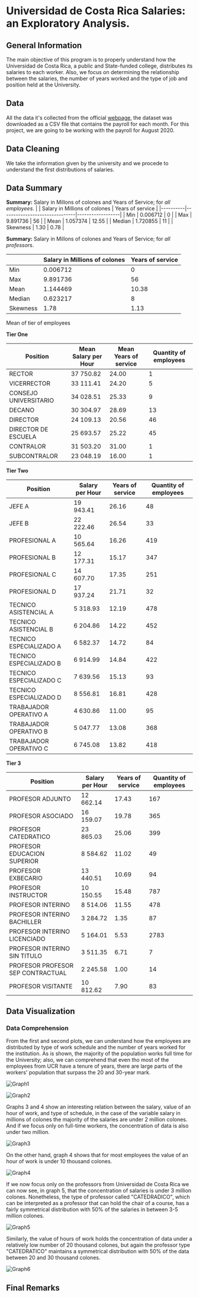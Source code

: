 # Universidad de Costa Rica Salaries: an Exploratory Analysis.
## General Information
The main objective of this program is to properly understand how the Universidad de Costa Rica, a public and State-funded college, distributes its salaries to each worker.  Also, we focus on determining the relationship between the salaries, the number of years worked and the type of job and position held at the University. 
## Data
All the data it's collected from the official [webpage](https://transparencia.ucr.ac.cr/), the dataset was downloaded as a CSV file that contains the payroll for each month. For this project, we are going to be working with the payroll for August 2020.

## Data Cleaning
We take the information given by the university and we procede to understand the first distributions of salaries. 

## Data Summary

**Summary:** Salary in Millons of colones and Years of Service; for _all employees_.
|          | Salary in Millions of colones | Years of service |
|----------|-------------------------------|------------------|
| Min      | 0.006712                      | 0                |
| Max      | 9.891736                      | 56               |
| Mean     | 1.057374                      | 12.55            |
| Median   | 1.720855                      | 11               |
| Skewness | 1.30                          | 0.78             |


**Summary:** Salary in Millons of colones and Years of Service; for _all professors_.

|          | Salary in Millions of colones | Years of service |
|----------|-------------------------------|------------------|
| Min      | 0.006712                      | 0                |
| Max      | 9.891736                      | 56               |
| Mean     | 1.144469                       | 10.38            |
| Median   | 0.623217                     | 8               |
| Skewness |  1.78                           | 1.13             |

Mean of tier of employees

**Tier One**

| Position              | Mean Salary per Hour | Mean Years of service | Quantity of employees |
|-----------------------|-----------------|------------------|-----------------------|
| RECTOR                | 37 750.82       | 24.00            | 1                     |
| VICERRECTOR           | 33 111.41       | 24.20            | 5                     |
| CONSEJO UNIVERSITARIO | 34 028.51       | 25.33            | 9                     |
| DECANO                | 30 304.97       | 28.69            | 13                    |
| DIRECTOR              | 24 109.13       | 20.56            | 46                    |
| DIRECTOR DE ESCUELA   | 25 693.57       | 25.22            | 45                    |
| CONTRALOR             | 31 503.20       | 31.00            | 1                     |
| SUBCONTRALOR          | 23 048.19       | 16.00            | 1                     |

**Tier Two**

| Position                | Salary per Hour | Years of service | Quantity of employees |
|-------------------------|-----------------|------------------|-----------------------|
| JEFE A                  | 19 943.41       | 26.16            | 48                    |
| JEFE B                  | 22 222.46       | 26.54            | 33                    |
| PROFESIONAL A           | 10 565.64       | 16.26            | 419                   |
| PROFESIONAL B           | 12 177.31       | 15.17            | 347                   |
| PROFESIONAL C           | 14 607.70        | 17.35            | 251                   |
| PROFESIONAL D           | 17 937.24        | 21.71            | 32                    |
| TECNICO ASISTENCIAL A   | 5 318.93         | 12.19            | 478                   |
| TECNICO ASISTENCIAL B   | 6 204.86         | 14.22            | 452                   |
| TECNICO ESPECIALIZADO A | 6 582.37         | 14.72            | 84                    |
| TECNICO ESPECIALIZADO B | 6 914.99         | 14.84            | 422                   |
| TECNICO ESPECIALIZADO C | 7 639.56         | 15.13            | 93                    |
| TECNICO ESPECIALIZADO D | 8 556.81         | 16.81            | 428                   |
| TRABAJADOR OPERATIVO A  | 4 630.86         | 11.00            | 95                    |
| TRABAJADOR OPERATIVO B  | 5 047.77         | 13.08            | 368                   |
| TRABAJADOR OPERATIVO C  | 6 745.08         | 13.82            | 418                   |

**Tier 3**

| Position                          | Salary per Hour | Years of service | Quantity of employees |
|-----------------------------------|-----------------|------------------|-----------------------|
| PROFESOR ADJUNTO                  | 12 662.14       | 17.43            | 167                   |
| PROFESOR ASOCIADO                 | 16 159.07       | 19.78            | 365                   |
| PROFESOR CATEDRATICO              | 23 865.03       | 25.06            | 399                   |
| PROFESOR EDUCACION SUPERIOR       | 8 584.62        | 11.02            | 49                    |
| PROFESOR EXBECARIO                | 13 440.51       | 10.69            | 94                    |
| PROFESOR INSTRUCTOR               | 10 150.55       | 15.48            | 787                   |
| PROFESOR INTERINO                 | 8 514.06        | 11.55            | 478                   |
| PROFESOR INTERINO BACHILLER       | 3 284.72        | 1.35             | 87                    |
| PROFESOR INTERINO LICENCIADO      | 5 164.01        | 5.53             | 2783                  |
| PROFESOR INTERINO SIN TITULO      | 3 511.35        | 6.71             | 7                     |
| PROFESOR PROFESOR SEP CONTRACTUAL | 2 245.58        | 1.00             | 14                    |
| PROFESOR VISITANTE                | 10 812.62       | 7.90             | 83                    |

## Data Visualization 
### Data Comprehension
From the first and second plots, we can understand how the employees are distributed by type of work schedule and the number of years worked for the institution. As is shown, the majority of the population works full time for the University; also, we can comprehend that even tho most of the employees from UCR have a tenure of years, there are large parts of the workers' population that surpass the 20 and 30-year mark.

![Graph1](https://github.com/ricardohuapaya/UCR-Salaries-/blob/master/Images/graph1.png)

![Graph2](https://github.com/ricardohuapaya/UCR-Salaries-/blob/master/Images/graph2.png)

Graphs 3 and 4 show an interesting relation between the salary, value of an hour of work, and type of schedule, in the case of the variable salary in millions of colones the majority of the salaries are under 2 million colones. And if we focus only on full-time workers, the concentration of data is also under two million.

![Graph3](https://github.com/ricardohuapaya/UCR-Salaries-/blob/master/Images/Figure%202020-10-08%20204128%20(2).png)

On the other hand, graph 4 shows that for most employees the value of an hour of work is under 10 thousand colones.

![Graph4](https://github.com/ricardohuapaya/UCR-Salaries-/blob/master/Images/Figure%202020-10-08%20204128%20(3).png)

If we now focus only on the professors from Universidad de Costa Rica we can now see, in graph 5, that the concentration of salaries is under 3 million colones. Nonetheless, the type of professor called "CATEDRADICO", which can be interpreted as a professor that can hold the chair of a course, has a fairly symmetrical distribution with 50% of the salaries in between 3-5 million colones.

![Graph5](https://github.com/ricardohuapaya/UCR-Salaries-/blob/master/Images/Figure%202020-10-08%20204128%20(6).png)

Similarly, the value of hours of work holds the concentration of data under a relatively low number of 20 thousand colones, but again the professor type "CATEDRATICO" maintains a symmetrical distribution with 50% of the data between 20 and 30 thousand colones.

![Graph6](https://github.com/ricardohuapaya/UCR-Salaries-/blob/master/Images/Figure%202020-10-08%20204128%20(7).png)
## Final Remarks
